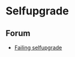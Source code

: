 # Selfupgrade

## Forum
- <a href="https://forum.hiveos.farm/t/failing-selfupgrade/7288">Failing selfupgrade</a>
